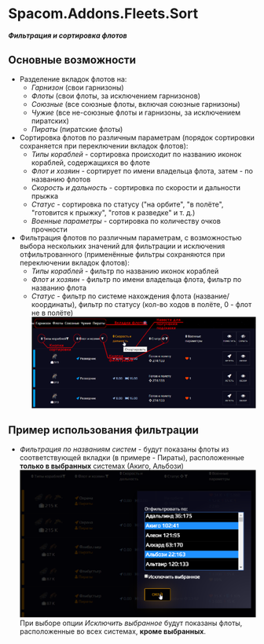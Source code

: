 # Spacom.Addons.Fleets.Sort
***Фильтрация и сортировка флотов***

## Основные возможности
+ Разделение вкладок флотов на:
    - *Гарнизон* (свои гарнизоны)
    - *Флоты* (свои флоты, за исключением гарнизонов)
    - *Союзные* (все союзные флоты, включая союзные гарнизоны)
    - *Чужие* (все не-союзные флоты и гарнизоны, за исключением пиратских)
    - *Пираты* (пиратские флоты)
+ Сортировка флотов по различным параметрам (порядок сортировки сохраняется при переключении вкладок флотов):
    - *Типы кораблей* - сортировка происходит по названию иконок кораблей, содержащихся во флоте
    - *Флот и хозяин* - сортирует по имени владельца флота, затем - по названию флотов
    - *Скорость и дальность* - сортировка по скорости и дальности прыжка
    - *Статус* - сортировка по статусу ("на орбите", "в полёте", "готовится к прыжку", "готов к разведке" и т. д.)
    - *Военные параметры* - сортировка по количеству очков прочности
+ Фильтрация флотов по различным параметрам, с возможностью выбора нескольких значений для фильтрации и исключения отфильтрованного (применённые фильтры сохраняются при переключении вкладок флотов):
    - *Типы кораблей* - фильтр по названию иконок кораблей
    - *Флот и хозяин* - фильтр по имени владельца флота, фильтр по названию флота
    - *Статус* - фильтр по системе нахождения флота (название/координаты), фильтр по статусу (кол-во ходов в полёте, 0 - флот не в полёте)
![интерфейс панелей флотов](./img/fleets-sort/fleets-sort-interface-01.png)

## Пример использования фильтрации
+ *Фильтрация по названиям систем* - будут показаны флоты из соответствующей вкладки (в примере - Пираты), расположенные **только в выбранных** системах (Акиго, Альбози)
![пример фильтрации флотов](./img/fleets-sort/fleets-sort-filter-by-star-01.png)
При выборе опции *Исключить выбранное* будут показаны флоты, расположенные во всех системах, **кроме выбранных**.
